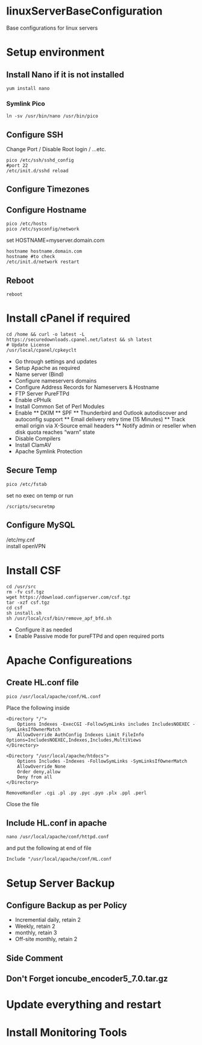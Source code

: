 # linuxServerBaseConfiguration
Base configurations for linux servers

# Setup environment

## Install Nano if it is not installed
```Shell
yum install nano
```
### Symlink Pico
```Shell
ln -sv /usr/bin/nano /usr/bin/pico
```

## Configure SSH
Change Port / Disable Root login / ...etc.
```Shell
pico /etc/ssh/sshd_config  
#port 22  
/etc/init.d/sshd reload
```

## Configure Timezones


## Configure Hostname
```Shell
pico /etc/hosts
pico /etc/sysconfig/network
```
set
HOSTNAME=myserver.domain.com
```Shell
hostname hostname.domain.com
hostname #to check
/etc/init.d/network restart
```

## Reboot
```Shell
reboot
```

# Install cPanel if required
```Shell
cd /home && curl -o latest -L https://securedownloads.cpanel.net/latest && sh latest
# Update License 
/usr/local/cpanel/cpkeyclt
```
* Go through settings and updates
* Setup Apache as required
* Name server (Bind)
* Configure nameservers domains
* Configure Address Records for Nameservers & Hostname
* FTP Server PureFTPd
* Enable cPHulk
* Install Common Set of Perl Modules
* Enable 
** DKIM
** SPF
** Thunderbird and Outlook autodiscover and autoconfig support
** Email delivery retry time (15 Minutes)
** Track email origin via X-Source email headers
** Notify admin or reseller when disk quota reaches “warn” state
* Disable Compilers
* Install ClamAV 
* Apache Symlink Protection



## Secure Temp
```Shell
pico /etc/fstab
```
set
no exec on temp
or run
```Shell
/scripts/securetmp
```


## Configure MySQL
/etc/my.cnf  
install openVPN


# Install CSF
```Shell
cd /usr/src
rm -fv csf.tgz
wget https://download.configserver.com/csf.tgz
tar -xzf csf.tgz
cd csf
sh install.sh
sh /usr/local/csf/bin/remove_apf_bfd.sh
```
* Configure it as needed
* Enable Passive mode for pureFTPd and open required ports

# Apache Configureations
## Create HL.conf file
```Shell
pico /usr/local/apache/conf/HL.conf
```

Place the following inside
```ApacheConf
<Directory "/">
	Options Indexes -ExecCGI -FollowSymLinks includes IncludesNOEXEC -SymLinksIfOwnerMatch 
	AllowOverride AuthConfig Indexes Limit FileInfo Options=IncludesNOEXEC,Indexes,Includes,MultiViews
</Directory>

<Directory "/usr/local/apache/htdocs">
	Options Includes -Indexes -FollowSymLinks -SymLinksIfOwnerMatch 
	AllowOverride None
	Order deny,allow
	Deny from all
</Directory>

RemoveHandler .cgi .pl .py .pyc .pyo .plx .ppl .perl
```

Close the file

## Include HL.conf in apache
```Shell
nano /usr/local/apache/conf/httpd.conf
```
and put the following at end of file
```ApacheConf
Include "/usr/local/apache/conf/HL.conf
```


# Setup Server Backup
## Configure Backup as per Policy
* Incremential daily, retain 2
* Weekly, retain 2
* monthly, retain 3
* Off-site monthly, retain 2

## Side Comment
## Don't Forget ioncube_encoder5_7.0.tar.gz


# Update everything and restart


# Install Monitoring Tools